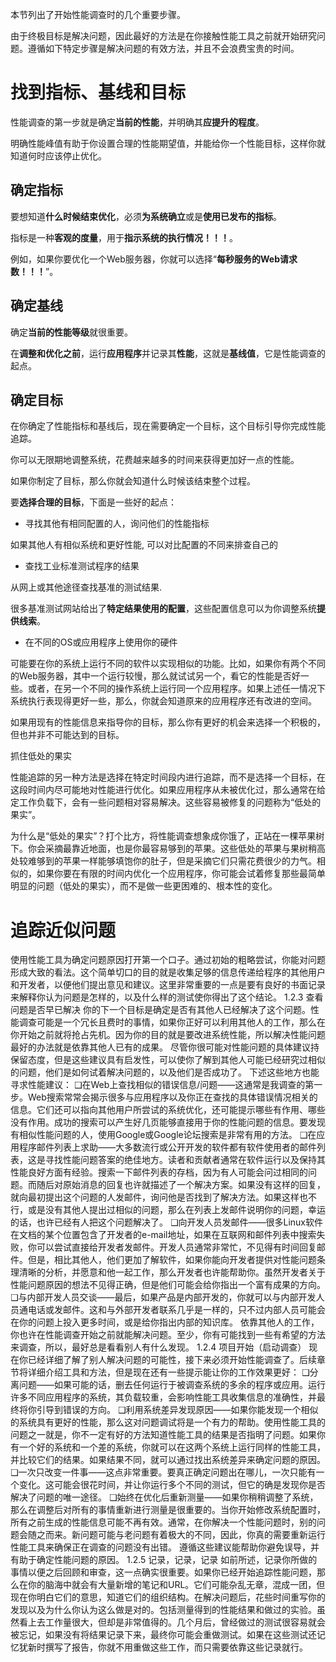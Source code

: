 
本节列出了开始性能调查时的几个重要步骤。

由于终极目标是解决问题，因此最好的方法是在你接触性能工具之前就开始研究问题。遵循如下特定步骤是解决问题的有效方法，并且不会浪费宝贵的时间。

# 找到指标、基线和目标

性能调查的第一步就是确定**当前的性能**，并明确其**应提升的程度**。

明确性能峰值有助于你设置合理的性能期望值，并能给你一个性能目标，这样你就知道何时应该停止优化。

## 确定指标

要想知道**什么时候结束优化**，必须**为系统确立**或是**使用已发布的指标**。

指标是一种**客观的度量**，用于**指示系统的执行情况！！！**。

例如，如果你要优化一个Web服务器，你就可以选择“**每秒服务的Web请求数！！！**”。

## 确定基线

确定**当前的性能等级**就很重要。

在**调整和优化之前**，运行**应用程序**并记录其**性能**，这就是**基线值**，它是性能调查的起点。

## 确定目标

在你确定了性能指标和基线后，现在需要确定一个目标，这个目标引导你完成性能追踪。

你可以无限期地调整系统，花费越来越多的时间来获得更加好一点的性能。

如果你制定了目标，那么你就会知道什么时候该结束整个过程。

要**选择合理的目标**，下面是一些好的起点：

* 寻找其他有相同配置的人，询问他们的性能指标

如果其他人有相似系统和更好性能, 可以对比配置的不同来排查自己的

* 查找工业标准测试程序的结果

从网上或其他途径查找基准的测试结果.

很多基准测试网站给出了**特定结果使用的配置**，这些配置信息可以为你调整系统**提供线索**。

* 在不同的OS或应用程序上使用你的硬件

可能要在你的系统上运行不同的软件以实现相似的功能。比如，如果你有两个不同的Web服务器，其中一个运行较慢，那么就试试另一个，看它的性能是否好一些。或者，在另一个不同的操作系统上运行同一个应用程序。如果上述任一情况下系统执行表现得更好一些，那么，你就会知道原来的应用程序还有改进的空间。

如果用现有的性能信息来指导你的目标，那么你有更好的机会来选择一个积极的，但也并非不可能达到的目标。

抓住低处的果实

性能追踪的另一种方法是选择在特定时间段内进行追踪，而不是选择一个目标，在这段时间内尽可能地对性能进行优化。如果应用程序从未被优化过，那么通常在给定工作负载下，会有一些问题相对容易解决。这些容易被修复的问题称为“低处的果实”。

为什么是“低处的果实”？打个比方，将性能调查想象成你饿了，正站在一棵苹果树下。你会采摘最靠近地面，也是你最容易够到的苹果。这些低处的苹果与果树稍高处较难够到的苹果一样能够填饱你的肚子，但是采摘它们只需花费很少的力气。相似的，如果你要在有限的时间内优化一个应用程序，你可能会试着修复那些最简单明显的问题（低处的果实），而不是做一些更困难的、根本性的变化。

# 追踪近似问题

使用性能工具为确定问题原因打开第一个口子。通过初始的粗略尝试，你能对问题形成大致的看法。这个简单切口的目的就是收集足够的信息传递给程序的其他用户和开发者，以便他们提出意见和建议。这里非常重要的一点是要有良好的书面记录来解释你认为问题是怎样的，以及什么样的测试使你得出了这个结论。
1.2.3 查看问题是否早已解决
你的下一个目标是确定是否有其他人已经解决了这个问题。性能调查可能是一个冗长且费时的事情，如果你正好可以利用其他人的工作，那么在你开始之前就将抢占先机。因为你的目的就是要改进系统性能，所以解决性能问题最好的办法就是依靠其他人已有的成果。
尽管你很可能对性能问题的具体建议持保留态度，但是这些建议具有启发性，可以使你了解到其他人可能已经研究过相似的问题，他们是如何试着解决问题的，以及他们是否成功了。
下述这些地方也能寻求性能建议：
❑在Web上查找相似的错误信息/问题——这通常是我调查的第一步。Web搜索常常会揭示很多与应用程序以及你正在查找的具体错误情况相关的信息。它们还可以指向其他用户所尝试的系统优化，还可能提示哪些有作用、哪些没有作用。成功的搜索可以产生好几页能够直接用于你的性能问题的信息。要发现有相似性能问题的人，使用Google或Google论坛搜索是非常有用的方法。
❑在应用程序邮件列表上求助——大多数流行或公开开发的软件都有软件使用者的邮件列表，这是寻找性能问题答案的绝佳地方。读者和贡献者通常在软件运行以及保持其性能良好方面有经验。搜索一下邮件列表的存档，因为有人可能会问过相同的问题。而随后对原始消息的回复也许就描述了一个解决方案。如果没有这样的回复，就向最初提出这个问题的人发邮件，询问他是否找到了解决方法。如果这样也不行，或是没有其他人提出过相似的问题，那么在列表上发邮件说明你的问题，幸运的话，也许已经有人把这个问题解决了。
❑向开发人员发邮件——很多Linux软件在文档的某个位置包含了开发者的e-mail地址，如果在互联网和邮件列表中搜索失败，你可以尝试直接给开发者发邮件。开发人员通常非常忙，不见得有时间回复邮件。但是，相比其他人，他们更加了解软件，如果你能向开发者提供对性能问题条理清晰的分析，并愿意和他一起工作，那么开发者也许能帮助你。虽然开发者关于性能问题原因的想法不见得正确，但是他们可能会给你指出一个富有成果的方向。
❑与内部开发人员交谈——最后，如果产品是内部开发的，你就可以与内部开发人员通电话或发邮件。这和与外部开发者联系几乎是一样的，只不过内部人员可能会在你的问题上投入更多时间，或是给你指出内部的知识库。
依靠其他人的工作，你也许在性能调查开始之前就能解决问题。至少，你有可能找到一些有希望的方法来调查，所以，最好总是看看别人有什么发现。
1.2.4 项目开始（启动调查）
现在你已经详细了解了别人解决问题的可能性，接下来必须开始性能调查了。后续章节将详细介绍工具和方法，但是现在还有一些提示能让你的工作效果更好：
❑分离问题——如果可能的话，删去任何运行于被调查系统的多余的程序或应用。运行许多不同应用程序的系统，其负载较重，会影响性能工具收集信息的准确性，并最终将你引导到错误的方向。
❑利用系统差异发现原因——如果你能发现一个相似的系统具有更好的性能，那么这对问题调试将是一个有力的帮助。使用性能工具的问题之一就是，你不一定有好的方法知道性能工具的结果是否指明了问题。如果你有一个好的系统和一个差的系统，你就可以在这两个系统上运行同样的性能工具，并比较它们的结果。如果结果不同，就可以通过找出系统差异来确定问题的原因。
❑一次只改变一件事——这点非常重要。要真正确定问题出在哪儿，一次只能有一个变化。这可能会很花时间，并让你运行多个不同的测试，但它的确是发现你是否解决了问题的唯一途径。
❑始终在优化后重新测量——如果你稍稍调整了系统，那么在调整后对所有的事情重新进行测量是很重要的。当你开始修改系统配置时，所有之前生成的性能信息可能不再有效。通常，在你解决一个性能问题时，别的问题会随之而来。新问题可能与老问题有着极大的不同，因此，你真的需要重新运行性能工具来确保正在调查的问题没有出错。
遵循这些建议能帮助你避免误导，并有助于确定性能问题的原因。
1.2.5 记录，记录，记录
如前所述，记录你所做的事情以便之后回顾和审查，这一点确实很重要。如果你已经开始追踪性能问题，那么在你的脑海中就会有大量新增的笔记和URL。它们可能杂乱无章，混成一团，但现在你明白它们的意思，知道它们的组织结构。在解决问题后，花些时间重写你的发现以及为什么你认为这么做是对的。包括测量得到的性能结果和做过的实验。虽然看上去工作量很大，但却是非常值得的。几个月后，曾经做过的测试很容易就会被忘记，如果没有将结果记录下来，最终你可能会重做测试。如果在这些测试还记忆犹新时撰写了报告，你就不用重做这些工作，而只需要依靠这些记录就行。
